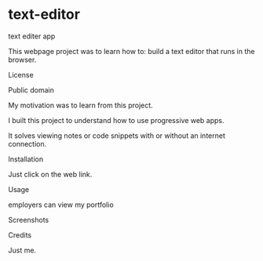 # text-editor

text editer app


This webpage project was to learn how to:  build a text editor that runs in the browser.




License

Public domain


My motivation was to learn from this project.


I built this project to understand how to use progressive web apps.


It solves viewing notes or code snippets with or without an internet connection.



Installation

Just click on the web link.


Usage

employers can view my portfolio


Screenshots



    
  

Credits

Just me.
